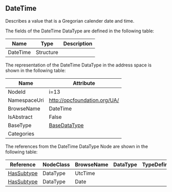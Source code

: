 <!-- datatype -->
## DateTime
Describes a value that is a Gregorian calender date and time.  
<!-- end of description -->
The fields of the DateTime DataType are defined in the following table:  

|Name|Type|Description|
|---|---|---|
|DateTime|Structure||

The representation of the DateTime DataType in the address space is shown in the following table:  

|Name|Attribute|
|---|---|
|NodeId|i=13|
|NamespaceUri|http://opcfoundation.org/UA/|
|BrowseName|DateTime|
|IsAbstract|False|
|BaseType|[BaseDataType](../../DataTypes/BaseDataType/readme.md)|
|Categories||

The references from the DateTime DataType Node are shown in the following table:  

|Reference|NodeClass|BrowseName|DataType|TypeDefinition|ModellingRule|
|---|---|---|---|---|---|
|[HasSubtype](../../ReferenceTypes/HasSubtype/readme.md)|DataType|UtcTime||||
|[HasSubtype](../../ReferenceTypes/HasSubtype/readme.md)|DataType|Date||||


